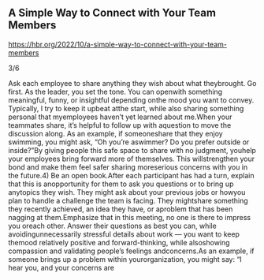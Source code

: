 ## A Simple Way to Connect with Your Team Members

https://hbr.org/2022/10/a-simple-way-to-connect-with-your-team-members

3/6

Ask each employee to share anything they wish about what theybrought. Go first. As the leader, you set the tone. You can openwith something meaningful, funny, or insightful depending onthe mood you want to convey. Typically, I try to keep it upbeat atthe start, while also sharing something personal that myemployees haven’t yet learned about me.When your teammates share, it’s helpful to follow up with aquestion to move the discussion along. As an example, if someoneshare that they enjoy swimming, you might ask, “Oh you’re aswimmer? Do you prefer outside or inside?”By giving people this safe space to share with no judgment, youhelp your employees bring forward more of themselves. This willstrengthen your bond and make them feel safer sharing moreserious concerns with you in the future.4) Be an open book.After each participant has had a turn, explain that this is anopportunity for them to ask you questions or to bring up anytopics they wish. They might ask about your previous jobs or howyou plan to handle a challenge the team is facing. They mightshare something they recently achieved, an idea they have, or aproblem that has been nagging at them.Emphasize that in this meeting, no one is there to impress you oreach other. Answer their questions as best you can, while avoidingunnecessarily stressful details about work — you want to keep themood relatively positive and forward-thinking, while alsoshowing compassion and validating people’s feelings andconcerns.As an example, if someone brings up a problem within yourorganization, you might say: “I hear you, and your concerns are
